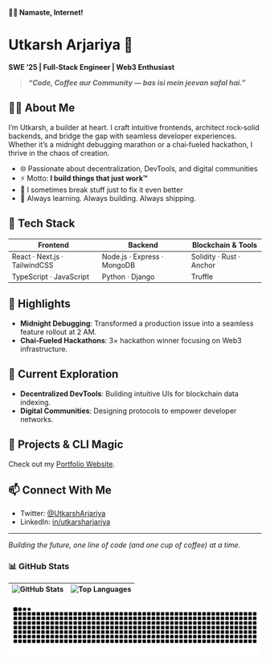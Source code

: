 **🙏🏻 Namaste, Internet!**

# Utkarsh Arjariya 🚀

**SWE ’25 | Full‑Stack Engineer | Web3 Enthusiast**


> ***“Code, Coffee aur Community — bas isi mein jeevan safal hai.”***


## 👨‍💻 About Me

I’m Utkarsh, a builder at heart. I craft intuitive frontends, architect rock‑solid backends, and bridge the gap with seamless developer experiences. Whether it’s a midnight debugging marathon or a chai‑fueled hackathon, I thrive in the chaos of creation.

* 🌐 Passionate about decentralization, DevTools, and digital communities
* ⚡ Motto: **I build things that just work™**
* 🐍 I sometimes break stuff just to fix it even better
* 🎯 Always learning. Always building. Always shipping.

## 🔧 Tech Stack

| Frontend                      | Backend                     | Blockchain & Tools       |
| ----------------------------- | --------------------------- | ------------------------ |
| React · Next.js · TailwindCSS | Node.js · Express · MongoDB | Solidity · Rust · Anchor |
| TypeScript · JavaScript       | Python · Django             | Truffle        |

## 🚀 Highlights

* **Midnight Debugging**: Transformed a production issue into a seamless feature rollout at 2 AM.
* **Chai‑Fueled Hackathons**: 3× hackathon winner focusing on Web3 infrastructure.

## 🌱 Current Exploration

* **Decentralized DevTools**: Building intuitive UIs for blockchain data indexing.
* **Digital Communities**: Designing protocols to empower developer networks.

## 📂 Projects & CLI Magic

Check out my [Portfolio Website](https://utkarsharjariya.me).


## 📫 Connect With Me

* Twitter: [@UtkarshArjariya](https://x.com/Utkarsh_A7)
* LinkedIn: [in/utkarsharjariya](https://linkedin.com/in/utkarsharjariya)

---

*Building the future, one line of code (and one cup of coffee) at a time.*


### 📊 GitHub Stats

| ![GitHub Stats](https://github-readme-stats.vercel.app/api?username=UtkarsharjAriya&show_icons=true&theme=gotham&hide_border=true) | ![Top Languages](https://github-readme-stats.vercel.app/api/top-langs/?username=UtkarshArjariya&layout=compact&theme=gotham&hide_border=true) |
| --- | --- |


![Snake](https://raw.githubusercontent.com/UtkarshArjariya/UtkarshArjariya/output/snake.svg)
